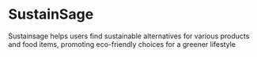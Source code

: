 <h1>SustainSage</h1>
<p>Sustainsage helps users find sustainable alternatives for various products and food items, promoting eco-friendly choices for a greener lifestyle </p>
